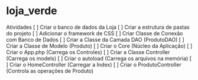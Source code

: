 # loja_verde

Atividades
[ ] Criar o banco de dados da Loja
[ ] Criar a estrutura de pastas do projeto
[ ] Adicionar o framework de CSS
[ ] Criar Classe de Conexão com Banco de Dados
[ ] Criar a Classe da Camada DAO (ProdutoDAO)
[ ] Criar a Classe de Modelo (Produto)
[ ] Criar o Core (Núcleo da Aplicação)
    [ ] Criar o App.php (Carrega os Controles)
    [ ] Criar a Classe Controller (Carrega os models)
    [ ] Criar o autoload (Carrega os arquivos na memória)
[ ] Criar o HomeController (Carregar a Index)
[ ] Criar o ProdutoController (Controla as operações de Produto)
